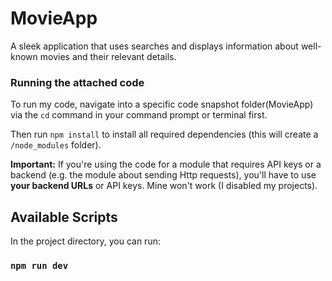 # MovieApp
A sleek application that uses searches and displays information about well-known movies and their relevant details.

### Running the attached code
To run my code, navigate into a specific code snapshot folder(MovieApp) via the `cd` command in your command prompt or terminal first.

Then run `npm install` to install all required dependencies (this will create a `/node_modules` folder).

**Important:** If you're using the code for a module that requires API keys or a backend (e.g. the module about sending Http requests), you'll have to use **your backend URLs** or API keys. Mine won't work (I disabled my projects).

## Available Scripts

In the project directory, you can run:

### `npm run dev`
